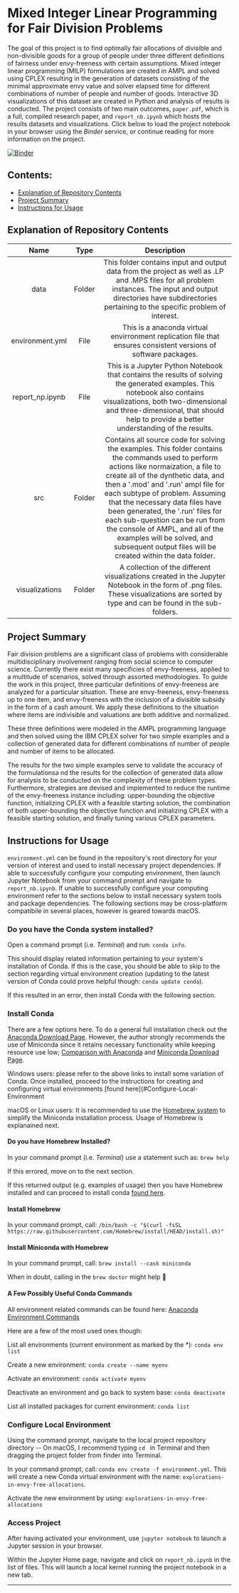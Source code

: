 # Mixed Integer Linear Programming for Fair Division Problems

The goal of this project is to find optimally fair allocations of divisible and non-divisible goods for a group of people under three different definitions of fairness under envy-freeness with certain assumptions. Mixed integer linear programming (MILP) formulations are created in AMPL and solved using CPLEX resulting in the generation of datasets consisting of the minimal approximate envy value and solver elapsed time for different combinations of number of people and number of goods. Interactive 3D visualizations of this dataset are created in Python and analysis of results is conducted. The project consists of two main outcomes, `paper.pdf`, which is a full, compiled research paper, and `report_nb.ipynb` which hosts the results datasets and visualizations. Click below to load the project notebook in your browser using the *Binder* service, or continue reading for more information on the project.

[![Binder](https://mybinder.org/badge_logo.svg)](https://bit.ly/3dxaBfS)

## Contents:
 - [Explanation of Repository Contents](#explanation-of-repository-contents)
 - [Project Summary](#project-summary)
 - [Instructions for Usage](#instructions-for-usage)

## Explanation of Repository Contents

|   Name   |   Type   |                                                          Description                                                         |
|:-----------------:|:------------:|:---------------------------------------------------------------------------------------------------------------------------:|
| data      | Folder | This folder contains input and output data from the project as well as .LP and .MPS files for all problem instances. The input and output directories have subdirectories pertaining to the specific problem of interest.  |
| environment.yml   | File       | This is a anaconda virtual envirronment replication file that ensures consistent versions of software packages.|
| report_np.ipynb  | File       | This is a Jupyter Python Notebook that contains the results of solving the generated examples. This notebook also contains visualizations, both two-dimensional and three-dimensional, that should help to provide a better understanding of the results.          |
| src| Folder     | Contains all source code for solving the examples. This folder contains the commands used to perform actions like normaization, a file to create all of the dynthetic data, and then a '.mod' and '.run' ampl file for each subtype of problem. Assuming that the necessary data files have been generated, the '.run' files for each sub-question can be run from the console of AMPL, and all of the examples will be solved, and subsequent output files will be created within the data folder.|
| visualizations| Folder| A collection of the different visualizations created in the Jupyter Notebook in the form of .png files. These visualizations are sorted by type and can be found in the sub-folders. |

## Project Summary
Fair division problems are a significant class of problems with considerable multidisciplinary involvement ranging from social science to computer science. Currently there exist many specificies of envy-freeness, applied to a multitude of scenarios, solved through assorted methodologies.  To guide the work in this project, three particular  definitions  of  envy-freeness  are  analyzed  for  a  particular  situation.   These  are envy-freeness, envy-freeness up to one item, and envy-freeness with the inclusion of a divisible subsidy in the form of a cash amount.  We apply these definitions to the situation where items are indivisible and valuations are both additive and normalized.  

 These three definitions were modeled in the AMPL programming language and then solved using the IBM CPLEX solver for two simple examples and a collection of generated data for different combinations of number of people and number of items to be allocated. 
 
 The results for the two simple examples serve to validate the accuracy of the formulationsa nd the results for the collection of generated data allow for analysis to be conducted on the complexity  of  these  problem  types.   Furthermore,  strategies  are  devised  and  implemented to reduce the runtime of the envy-freeness instance including:  upper-bounding the objective function, initializing CPLEX with a feasible starting solution, the combination of both upper-bounding the objective function and initializing CPLEX with a feasible starting solution, and finally tuning various CPLEX parameters.


## Instructions for Usage

`environment.yml`  can be found in the repository's root directory for your version of interest and used to install necessary project dependencies. If able to successfully configure your computing environment, then launch Jupyter Notebook from your command prompt and navigate to `report_nb.ipynb`. If unable to successfully configure your computing environment refer to the sections below to install necessary system tools and package dependencies. The following sections may be cross-platform compatibile in several places, however is geared towards macOS.

### Do you have the Conda system installed?

Open a command prompt (i.e. *Terminal*) and run: `conda info`.

This should display related information pertaining to your system's installation of Conda. If this is the case, you should be able to skip to the section regarding virtual environment creation (updating to the latest version of Conda could prove helpful though: `conda update conda`).

If this resulted in an error, then install Conda with the following section. 

### Install Conda

There are a few options here. To do a general full installation check out the [Anaconda Download Page](https://docs.conda.io/projects/conda/en/latest/user-guide/install/). However, the author strongly recommends the use of Miniconda since it retains necessary functionality while keeping resource use low; [Comparison with Anaconda](https://docs.conda.io/projects/conda/en/latest/user-guide/install/download.html#anaconda-or-miniconda) and [Miniconda Download Page](https://docs.conda.io/en/latest/miniconda.html). 

Windows users: please refer to the above links to install some variation of Conda. Once installed, proceed to the instructions for creating and configuring virtual environments [found here](#Configure-Local-Environment

macOS or Linux users: It is recommended to use the [Homebrew system](https://brew.sh/) to simplify the Miniconda installation process. Usage of Homebrew is explanained next. 

#### Do you have Homebrew Installed?

In your command prompt (i.e. *Terminal*) use a statement such as: `brew help`

If this errored, move on to the next section.

If this returned output (e.g. examples of usage) then you have Homebrew installed and can proceed to install conda [found here](#Install-Miniconda-with-Homebrew).

#### Install Homebrew

In your command prompt, call: `/bin/bash -c "$(curl -fsSL https://raw.githubusercontent.com/Homebrew/install/HEAD/install.sh)"`

#### Install Miniconda with Homebrew

In your command prompt, call: `brew install --cask miniconda`

When in doubt, calling in the `brew doctor` might help :pill: 

#### A Few Possibly Useful Conda Commands

All environment related commands can be found here: [Anaconda Environment Commands](https://docs.conda.io/projects/conda/en/latest/user-guide/tasks/manage-environments.html)

Here are a few of the most used ones though: 

List all environments (current environment as marked by the \*): `conda env list`

Create a new environment: `conda create --name myenv`

Activate an environment: `conda activate myenv`

Deactivate an environment and go back to system base: `conda deactivate`

List all installed packages for current environment: `conda list`

### Configure Local Environment

Using the command prompt, navigate to the local project repository directory -- On macOS, I recommend typing `cd ` in Terminal and then dragging the project folder from finder into Terminal. 

In your command prompt, call: `conda env create -f environment.yml`. This will create a new Conda virtual environment with the name: `explorations-in-envy-free-allocations`.

Activate the new environment by using: `explorations-in-envy-free-allocations`

### Access Project

After having activated your environment, use `jupyter notebook` to launch a Jupyter session in your browser. 

Within the Jupyter Home page, navigate and click on `report_nb.ipynb` in the list of files. This will launch a local kernel running the project notebook in a new tab. 

---
